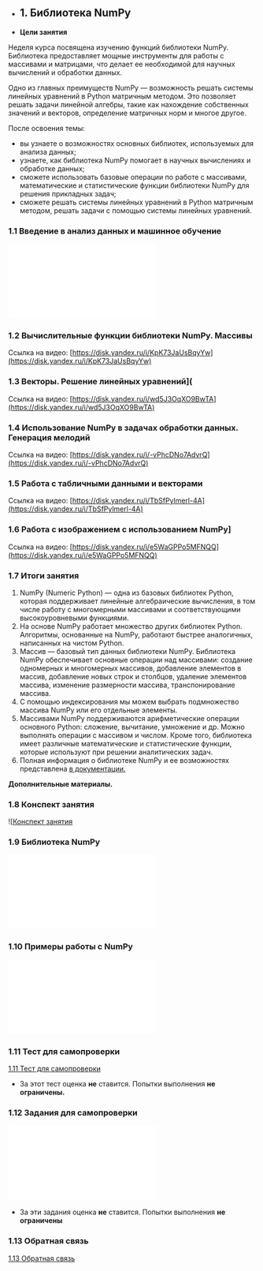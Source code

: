 
- ## 1. Библиотека NumPy

- **Цели занятия**

Неделя курса посвящена изучению функций библиотеки NumPy. Библиотека предоставляет мощные инструменты для работы с массивами и матрицами, что делает ее необходимой для научных вычислений и обработки данных.   

Одно из главных преимуществ NumPy — возможность решать системы линейных уравнений в Python матричным методом. Это позволяет решать задачи линейной алгебры, такие как нахождение собственных значений и векторов, определение матричных норм и многое другое.

После освоения темы:

- вы узнаете о возможностях основных библиотек, используемых для анализа данных;
- узнаете, как библиотека NumPy помогает в научных вычислениях и обработке данных;
- сможете использовать базовые операции по работе с массивами, математические и статистические функции библиотеки NumPy для решения прикладных задач;
- сможете решать системы линейных уравнений в Python матричным методом, решать задачи с помощью системы линейных уравнений.

### 1.1 Введение в анализ данных и машинное обучение
![1.1 Введение в анализ данных и машинное обучение Файл](./assets/Введение%20в%20анализ%20данных%20и%20машинное%20обучение.pdf)

### 1.2 Вычислительные функции библиотеки NumPy. Массивы

Ссылка на видео: [https://disk.yandex.ru/i/KpK73JaUsBqyYw](https://disk.yandex.ru/i/KpK73JaUsBqyYw)  

### 1.3 Векторы. Решение линейных уравнений](

Ссылка на видео: [https://disk.yandex.ru/i/wd5J3OqXO9BwTA](https://disk.yandex.ru/i/wd5J3OqXO9BwTA)  

### 1.4 Использование NumPy в задачах обработки данных. Генерация мелодий
Ссылка на видео: [https://disk.yandex.ru/i/-vPhcDNo7AdvrQ](https://disk.yandex.ru/i/-vPhcDNo7AdvrQ)  

### 1.5 Работа с табличными данными и векторами
Ссылка на видео: [https://disk.yandex.ru/i/TbSfPylmerl-4A](https://disk.yandex.ru/i/TbSfPylmerl-4A)  

### 1.6 Работа с изображением с использованием NumPy]
Ссылка на видео: [https://disk.yandex.ru/i/e5WaGPPo5MFNQQ](https://disk.yandex.ru/i/e5WaGPPo5MFNQQ)  

###  1.7 Итоги занятия
1. NumPy (Numeric Python) — одна из базовых библиотек Python, которая поддерживает линейные алгебраические вычисления, в том числе работу с многомерными массивами и соответствующими высокоуровневыми функциями.
2. На основе NumPy работает множество других библиотек Python. Алгоритмы, основанные на NumPy, работают быстрее аналогичных, написанных на чистом Python.
3. Массив — базовый тип данных библиотеки NumPy. Библиотека NumPy обеспечивает основные операции над массивами: создание одномерных и многомерных массивов, добавление элементов в массив, добавление новых строк и столбцов, удаление элементов массива, изменение размерности массива, транспонирование массива.
4. С помощью индексирования мы можем выбрать подмножество массива NumPy или его отдельные элементы.
5. Массивами NumPy поддерживаются арифметические операции основного Python: сложение, вычитание, умножение и др. Можно выполнять операции с массивом и числом. Кроме того, библиотека имеет различные математические и статистические функции, которые используют при решении аналитических задач.
6. Полная информация о библиотеке NumPy и ее возможностях представлена [в документации.](https://numpy.org/doc/stable/reference/index.html)

**Дополнительные материалы.**

###  1.8 Конспект занятия
![[Конспект занятия](./assets/Библиотека%20Numpy.pdf)

###  1.9 Библиотека NumPy
![1.9 Библиотека NumPy Файл](NumPy.md)

###  1.10 Примеры работы с NumPy
![1.10 Примеры работы с NumPy Файл](1-2-Numpy_examples.md)


###  1.11 Тест для самопроверки

[1.11 Тест для самопроверки](./assets/1.11-Тестдлясамопроверки.pdf)
- За этот тест оценка **не** ставится. Попытки выполнения **не ограничены.**

### 1.12 Задания для самопроверки

![1.12 Задания для самопроверки Тест](1.12%20Задания%20для%20самопроверки.pdf)

- За эти задания оценка **не** ставится. Попытки выполнения **не ограничены**

### 1.13 Обратная связь
[1.13 Обратная связь](https://lms.mipt.ru/mod/feedback/view.php?id=132040)